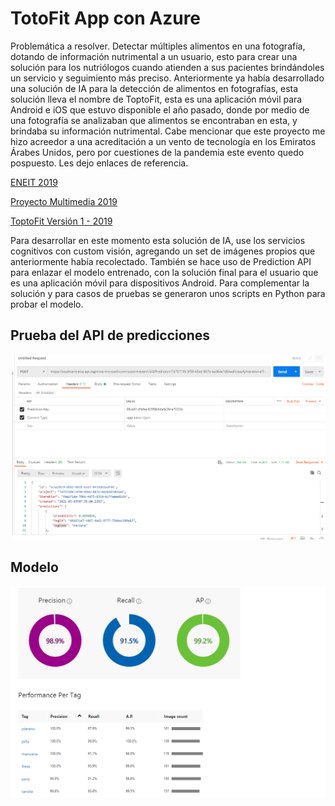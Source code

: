 # TotoFit App con Azure


Problemática a resolver.
Detectar múltiples alimentos en una fotografía, dotando de información nutrimental a un usuario, esto para crear una solución para los nutriólogos cuando atienden a sus pacientes brindándoles un servicio y seguimiento más preciso.
Anteriormente ya había desarrollado una solución de IA para la detección de alimentos en fotografías, esta solución lleva el nombre de ToptoFit, esta es una aplicación móvil para Android e iOS que estuvo disponible el año pasado, donde por medio de una fotografía se analizaban que alimentos se encontraban en esta, y brindaba su información nutrimental. Cabe mencionar que este proyecto me hizo acreedor a una acreditación a un vento de tecnología en los Emiratos Árabes Unidos, pero por cuestiones de la pandemia este evento quedo pospuesto. Les dejo enlaces de referencia.


[ENEIT 2019](https://itsta.edu.mx/alumnos-obtienen-primeros-lugares-en-el-concurso-eneit-2019/)

[Proyecto Multimedia 2019](https://itsta.edu.mx/concluye-concurso-latinoamericano-proyectos-multimedia-zona-golgo-2019/)

[ToptoFit Versión 1 - 2019](https://play.google.com/store/apps/details?id=lunainc.com.mx.toptofit)



Para desarrollar en este momento esta solución de IA, use los servicios cognitivos con custom visión, agregando un set de imágenes propios que anteriormente había recolectado. También se hace uso de Prediction API para enlazar el modelo entrenado, con la solución final para el usuario que es una aplicación móvil para dispositivos Android. Para complementar la solución y para casos de pruebas se generaron unos scripts en Python para probar el modelo.


## Prueba del API de predicciones

![Predictions API](https://github.com/HugoLuna5/ToptoFitAzure/blob/1b7f77d4818f312a54630918e2b1f8233f0a80f7/img/2.png "API Predictions")

## Modelo
![Modelo](https://github.com/HugoLuna5/ToptoFitAzure/blob/e6690042159fbbeab8e2de4de645a11c5ca34092/img/1.png "Modelo")
